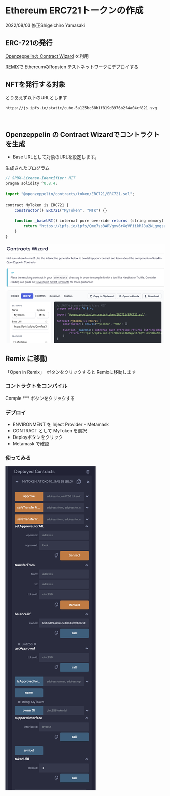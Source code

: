 # Ethereum ERC721トークンの作成

2022/08/03 修正Shigeichiro Yamasaki


## ERC-721の発行

[Openzeppelinの Contract Wizard](https://docs.openzeppelin.com/contracts/4.x/wizard) を利用

[REMIX](https://remix.ethereum.org/#optimize=false&runs=200&evmVersion=null&version=soljson-v0.8.7+commit.e28d00a7.js)で EthereumのRopsten テストネットワークにデプロイする

## NFTを発行する対象

とりあえず以下のURLとします

`https://js.ipfs.io/static/cube-5a125bc68b1f819d3976b2f4a04cf821.svg`

![![]()](https://js.ipfs.io/static/cube-5a125bc68b1f819d3976b2f4a04cf821.svg)

## Openzeppelin の Contract Wizardでコントラクトを生成

* Base URLとして対象のURLを設定します。

生成されたプログラム

```javascript
// SPDX-License-Identifier: MIT
pragma solidity ^0.8.4;

import "@openzeppelin/contracts/token/ERC721/ERC721.sol";

contract MyToken is ERC721 {
    constructor() ERC721("MyToken", "MTK") {}

    function _baseURI() internal pure override returns (string memory) {
        return "https://ipfs.io/ipfs/Qme7ss3ARVgxv6rXqVPiikMJ8u2NLgmgszg13pYrDKEoiu";
    }
}
```

![](./images/ERC72101.png)

## Remix に移動

「Open in Remix」　ボタンをクリックすると Remixに移動します

### コントラクトをコンパイル

Comple *** ボタンをクリックする

### デプロイ

* ENVIRONMENT を Inject Provider - Metamask
* CONTRACT として MyToken を選択
* Deployボタンをクリック
* Metamask で確認

### 使ってみる
![](./images/ERC72102.png)

